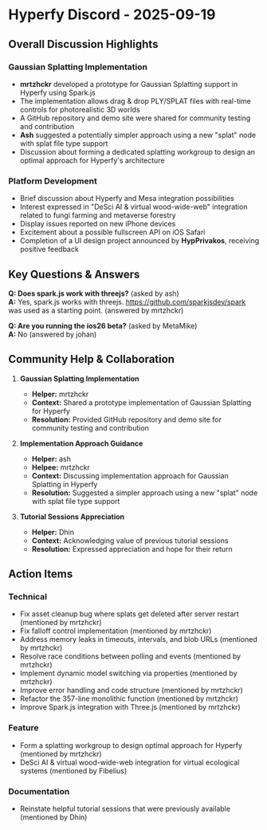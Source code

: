 # Hyperfy Discord - 2025-09-19

## Overall Discussion Highlights

### Gaussian Splatting Implementation
- **mrtzhckr** developed a prototype for Gaussian Splatting support in Hyperfy using Spark.js
- The implementation allows drag & drop PLY/SPLAT files with real-time controls for photorealistic 3D worlds
- A GitHub repository and demo site were shared for community testing and contribution
- **Ash** suggested a potentially simpler approach using a new "splat" node with splat file type support
- Discussion about forming a dedicated splatting workgroup to design an optimal approach for Hyperfy's architecture

### Platform Development
- Brief discussion about Hyperfy and Mesa integration possibilities
- Interest expressed in "DeSci AI & virtual wood-wide-web" integration related to fungi farming and metaverse forestry
- Display issues reported on new iPhone devices
- Excitement about a possible fullscreen API on iOS Safari
- Completion of a UI design project announced by **HypPrivakos**, receiving positive feedback

## Key Questions & Answers

**Q: Does spark.js work with threejs?** (asked by ash)  
**A:** Yes, spark.js works with threejs. https://github.com/sparkjsdev/spark was used as a starting point. (answered by mrtzhckr)

**Q: Are you running the ios26 beta?** (asked by MetaMike)  
**A:** No (answered by johan)

## Community Help & Collaboration

1. **Gaussian Splatting Implementation**
   - **Helper:** mrtzhckr
   - **Context:** Shared a prototype implementation of Gaussian Splatting for Hyperfy
   - **Resolution:** Provided GitHub repository and demo site for community testing and contribution

2. **Implementation Approach Guidance**
   - **Helper:** ash
   - **Helpee:** mrtzhckr
   - **Context:** Discussing implementation approach for Gaussian Splatting in Hyperfy
   - **Resolution:** Suggested a simpler approach using a new "splat" node with splat file type support

3. **Tutorial Sessions Appreciation**
   - **Helper:** Dhin
   - **Context:** Acknowledging value of previous tutorial sessions
   - **Resolution:** Expressed appreciation and hope for their return

## Action Items

### Technical
- Fix asset cleanup bug where splats get deleted after server restart (mentioned by mrtzhckr)
- Fix falloff control implementation (mentioned by mrtzhckr)
- Address memory leaks in timeouts, intervals, and blob URLs (mentioned by mrtzhckr)
- Resolve race conditions between polling and events (mentioned by mrtzhckr)
- Implement dynamic model switching via properties (mentioned by mrtzhckr)
- Improve error handling and code structure (mentioned by mrtzhckr)
- Refactor the 357-line monolithic function (mentioned by mrtzhckr)
- Improve Spark.js integration with Three.js (mentioned by mrtzhckr)

### Feature
- Form a splatting workgroup to design optimal approach for Hyperfy (mentioned by mrtzhckr)
- DeSci AI & virtual wood-wide-web integration for virtual ecological systems (mentioned by Fibelius)

### Documentation
- Reinstate helpful tutorial sessions that were previously available (mentioned by Dhin)